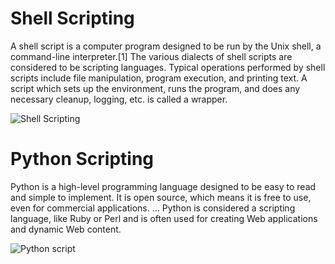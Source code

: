 # Shell Scripting
A shell script is a computer program designed to be run by the Unix shell, a command-line interpreter.[1] The various dialects of shell scripts are considered to be scripting languages. Typical operations performed by shell scripts include file manipulation, program execution, and printing text. A script which sets up the environment, runs the program, and does any necessary cleanup, logging, etc. is called a wrapper.

![Shell Scripting](https://www.cyberciti.biz/media/new/faq/2016/01/Hello-World-Bash-Shell-Script-Program.jpg "Bash scripting")

# Python Scripting
Python is a high-level programming language designed to be easy to read and simple to implement. It is open source, which means it is free to use, even for commercial applications. ... Python is considered a scripting language, like Ruby or Perl and is often used for creating Web applications and dynamic Web content.

![Python script](https://miro.medium.com/max/1214/1*nxgK3JNlRXjLOZQVRImoEQ.png "Python scripting")
